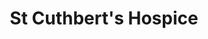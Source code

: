 ---
title: "St Cuthbert's Hospice"
url: /durham/st-cuthberts-hospice-quebec-street/
shop: Gebrauchtwaren
---